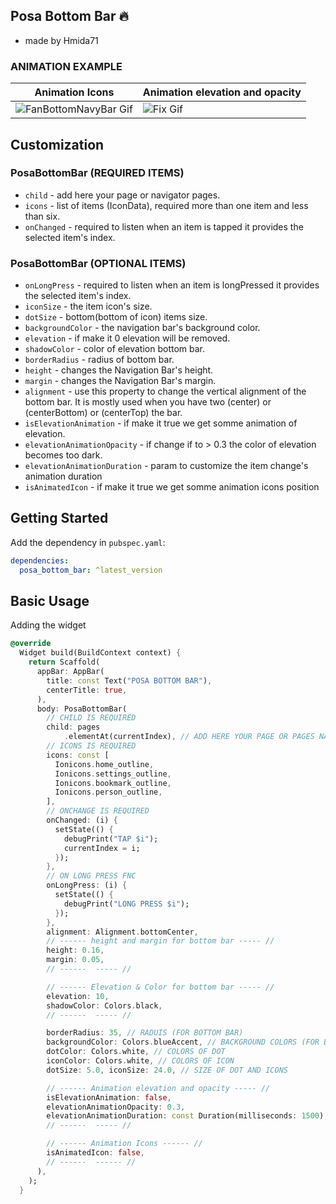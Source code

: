 ## Posa Bottom Bar 🔥

- made by Hmida71

### ANIMATION EXAMPLE

| Animation Icons | Animation elevation and opacity |
|---------|----------|
|![FanBottomNavyBar Gif](https://user-images.githubusercontent.com/69757558/200888205-fbdd698c-39ae-4b04-a0d1-4560d746f83f.gif) | ![Fix Gif](https://user-images.githubusercontent.com/69757558/200888217-37199c10-6186-4ab5-b254-c44bec68daec.gif) |


## Customization

### PosaBottomBar (REQUIRED ITEMS)

- `child` - add here your page or navigator pages.
- `icons` - list of items (IconData), required more than one item and less than six.
- `onChanged` - required to listen when an item is tapped it provides the selected item's index.

### PosaBottomBar (OPTIONAL ITEMS)

- `onLongPress` - required to listen when an item is longPressed it provides the selected item's index.
- `iconSize` - the item icon's size.
- `dotSize` - bottom(bottom of icon) items size.
- `backgroundColor` - the navigation bar's background color.
- `elevation` - if make it 0 elevation will be removed.
- `shadowColor` - color of elevation bottom bar.
- `borderRadius` - radius of bottom bar.
- `height` - changes the Navigation Bar's height.
- `margin` - changes the Navigation Bar's margin.
- `alignment` - use this property to change the vertical alignment of the bottom bar. It is mostly used when you have two (center) or (centerBottom) or (centerTop) the bar.
- `isElevationAnimation` - if make it true we get somme animation of elevation.
- `elevationAnimationOpacity` - if change if to > 0.3 the color of elevation becomes too dark.
- `elevationAnimationDuration` - param to customize the item change's animation duration
- `isAnimatedIcon` - if make it true we get somme animation icons position

## Getting Started

Add the dependency in `pubspec.yaml`:

```yaml
dependencies:
  posa_bottom_bar: ^latest_version
```

## Basic Usage

Adding the widget

```dart
@override
  Widget build(BuildContext context) {
    return Scaffold(
      appBar: AppBar(
        title: const Text("POSA BOTTOM BAR"),
        centerTitle: true,
      ),
      body: PosaBottomBar(
        // CHILD IS REQUIRED
        child: pages
            .elementAt(currentIndex), // ADD HERE YOUR PAGE OR PAGES NAVIGATOR
        // ICONS IS REQUIRED
        icons: const [
          Ionicons.home_outline,
          Ionicons.settings_outline,
          Ionicons.bookmark_outline,
          Ionicons.person_outline,
        ],
        // ONCHANGE IS REQUIRED
        onChanged: (i) {
          setState(() {
            debugPrint("TAP $i");
            currentIndex = i;
          });
        },
        // ON LONG PRESS FNC
        onLongPress: (i) {
          setState(() {
            debugPrint("LONG PRESS $i");
          });
        },
        alignment: Alignment.bottomCenter,
        // ------ height and margin for bottom bar ----- //
        height: 0.16,
        margin: 0.05,
        // ------  ----- //

        // ------ Elevation & Color for bottom bar ----- //
        elevation: 10,
        shadowColor: Colors.black,
        // ------  ----- //

        borderRadius: 35, // RADUIS (FOR BOTTOM BAR)
        backgroundColor: Colors.blueAccent, // BACKGROUND COLORS (FOR BOTTOM BAR)
        dotColor: Colors.white, // COLORS OF DOT
        iconColor: Colors.white, // COLORS OF ICON
        dotSize: 5.0, iconSize: 24.0, // SIZE OF DOT AND ICONS

        // ------ Animation elevation and opacity ----- //
        isElevationAnimation: false,
        elevationAnimationOpacity: 0.3,
        elevationAnimationDuration: const Duration(milliseconds: 1500),
        // ------  ----- //

        // ------ Animation Icons ------ //
        isAnimatedIcon: false,
        // ------  ------ //
      ),
    );
  }
```
